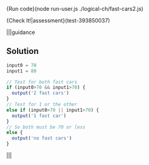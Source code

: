{Run code}(node run-user.js ./logical-ch/fast-cars2.js)

{Check It!|assessment}(test-393850037)

|||guidance
## Solution
```javascript
input0 = 70
input1 = 80

// Test for both fast cars
if (input0>70 && input1>70) {
  output('2 fast cars')
}
// Test for 1 or the other 
else if (input0>70 || input1>70) {
  output('1 fast car')
}
// So both must be 70 or less
else {
  output('no fast cars')
}
```
|||